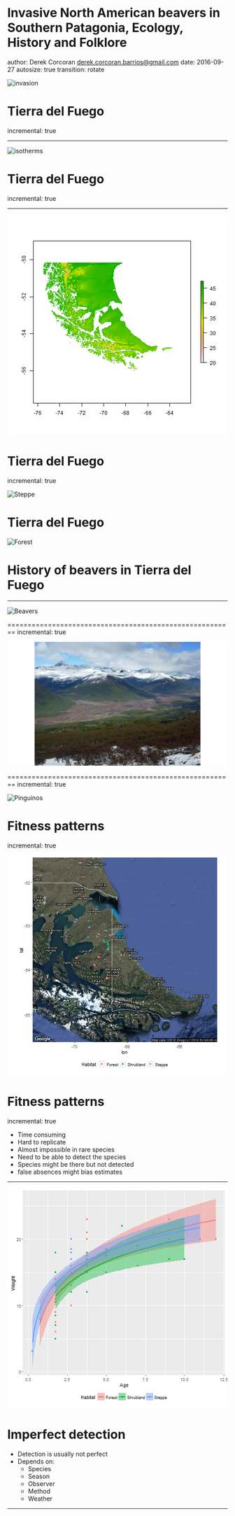 <style>
.small-code pre code {
font-size: 1em;
}
</style>

Invasive North American beavers in Southern Patagonia, Ecology, History and Folklore
========================================================
author: Derek Corcoran derek.corcoran.barrios@gmail.com
date: 2016-09-27
autosize: true
transition: rotate



![invasion](https://cienciaustral.files.wordpress.com/2015/10/2012-11-18-12-34-38.jpg?w=1400)



Tierra del Fuego
========================================================
incremental: true


***
![isotherms](http://www.scielo.cl/fbpe/img/andgeol/v41n2/art05-figura02.jpg)


Tierra del Fuego
========================================================
incremental: true


***
![plot of chunk unnamed-chunk-1](BeaverHist-figure/unnamed-chunk-1-1.png)

Tierra del Fuego
========================================================
incremental: true


![Steppe](http://chile.travel/wp-content/uploads/bfi_thumb/Tierra-del-fuego-FICH-DST308-mpo6cs5v1zcbuzfwtuhudep0l6wdohzqr40nhc2nxs.jpg)


Tierra del Fuego
========================================================

![Forest](http://static.betazeta.com/www.veoverde.com/wp-content/uploads/2014/02/tumblr_my0pgiEaLc1rf9hn3o1_1280-960x623.jpg)


History of beavers in Tierra del Fuego
========================================================


***

![Beavers](https://jonsadventure.files.wordpress.com/2013/02/beavermap.png)


========================================================
incremental: true


<img src="BeaverHist-figure/unnamed-chunk-2-1.png" title="plot of chunk unnamed-chunk-2" alt="plot of chunk unnamed-chunk-2" width="1920px" />


========================================================
incremental: true

![Pinguinos](http://www.tierradelfuegochile.com/wp-content/gallery/fotos/pinguinos-rey-en-rio-pantano.jpg)




Fitness patterns
========================================================
incremental: true

![plot of chunk unnamed-chunk-3](BeaverHist-figure/unnamed-chunk-3-1.png)

Fitness patterns
========================================================
incremental: true

- Time consuming
- Hard to replicate
- Almost impossible in rare species
- Need to be able to detect the species
- Species might be there but not detected
- false absences might bias estimates


***

![plot of chunk unnamed-chunk-4](BeaverHist-figure/unnamed-chunk-4-1.png)

Imperfect detection
========================================================
- Detection is usually not perfect
- Depends on:
  + Species
  + Season
  + Observer
  + Method
  + Weather
  
***


